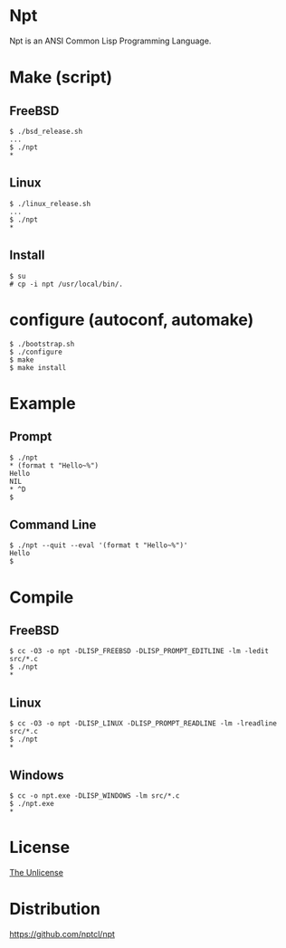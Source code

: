 # Npt
Npt is an ANSI Common Lisp Programming Language.


# Make (script)
## FreeBSD
```
$ ./bsd_release.sh
...
$ ./npt
*
```

## Linux
```
$ ./linux_release.sh
...
$ ./npt
*
```

## Install
```
$ su
# cp -i npt /usr/local/bin/.
```


# configure (autoconf, automake)
```
$ ./bootstrap.sh
$ ./configure
$ make
$ make install
```


# Example
## Prompt
```
$ ./npt
* (format t "Hello~%")
Hello
NIL
* ^D
$
```

## Command Line
```
$ ./npt --quit --eval '(format t "Hello~%")'
Hello
$
```


# Compile
## FreeBSD
```
$ cc -O3 -o npt -DLISP_FREEBSD -DLISP_PROMPT_EDITLINE -lm -ledit src/*.c
$ ./npt
*
```

## Linux
```
$ cc -O3 -o npt -DLISP_LINUX -DLISP_PROMPT_READLINE -lm -lreadline src/*.c
$ ./npt
*
```

## Windows
```
$ cc -o npt.exe -DLISP_WINDOWS -lm src/*.c
$ ./npt.exe
*
```


# License
[The Unlicense](LICENSE)


# Distribution
https://github.com/nptcl/npt
